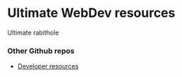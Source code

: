 # Ultimate WebDev resources   
Ultimate rabithole

### Other Github repos
- [Developer resources](https://github.com/codingknite/frontend-development)

